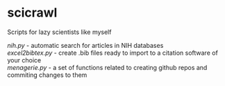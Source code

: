 # scicrawl
Scripts for lazy scientists like myself

*nih.py* - automatic search for articles in NIH databases \
*excel2bibtex.py* - create .bib files ready to import to a citation software of your choice \
*menagerie.py* - a set of functions related to creating github repos and commiting changes to them

